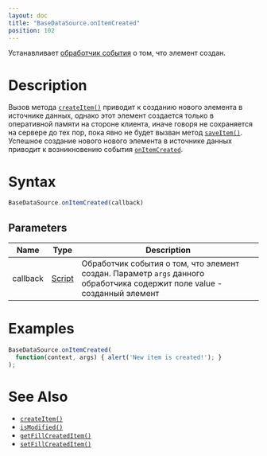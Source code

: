 ```yaml
---
layout: doc
title: "BaseDataSource.onItemCreated"
position: 102
---
```


Устанавливает [обработчик события](../../../Script/) о том, что элемент создан.

# Description

Вызов метода [`createItem()`](../BaseDataSource.createItem/) приводит к созданию нового элемента в
источнике данных, однако этот элемент создается только в оперативной памяти на стороне клиента, иначе
говоря не сохраняется на сервере до тех пор, пока явно не будет вызван метод [`saveItem()`](../BaseDataSource.saveItem/).
Успешное создание нового нового элемента в источнике данных приводит к возникновению события
[`onItemCreated`](../BaseDataSource.onItemCreated/).

# Syntax

```js
BaseDataSource.onItemCreated(callback)
```

## Parameters

|Name|Type|Description|
|----|----|-----------|
|callback|[Script](../../../Script/)|Обработчик события о том, что элемент создан. Параметр `args` данного обработчика содержит поле value - созданный элемент|

# Examples

```js
BaseDataSource.onItemCreated(
  function(context, args) { alert('New item is created!'); }
);
```

# See Also

* [`createItem()`](../BaseDataSource.createItem/)
* [`isModified()`](../BaseDataSource.isModified/)
* [`getFillCreatedItem()`](../BaseDataSource.getFillCreatedItem/)
* [`setFillCreatedItem()`](../BaseDataSource.setFillCreatedItem/)
